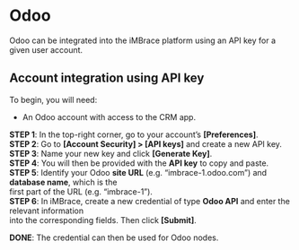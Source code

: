 
# Odoo

Odoo can be integrated into the iMBrace platform using an API key for a given user account.  

## Account integration using API key  

To begin, you will need:  

- An Odoo account with access to the CRM app.  

**STEP 1**: In the top-right corner, go to your account’s **[Preferences]**.  
**STEP 2**: Go to **[Account Security] > [API keys]** and create a new API key.  
**STEP 3**: Name your new key and click **[Generate Key]**.  
**STEP 4**: You will then be provided with the **API key** to copy and paste.  
**STEP 5**: Identify your Odoo **site URL** (e.g. “imbrace-1.odoo.com”) and **database name**, which is the  
first part of the URL (e.g. “imbrace-1”).  
**STEP 6**: In iMBrace, create a new credential of type **Odoo API** and enter the relevant information  
into the corresponding fields. Then click **[Submit]**.  

**DONE**: The credential can then be used for Odoo nodes.
